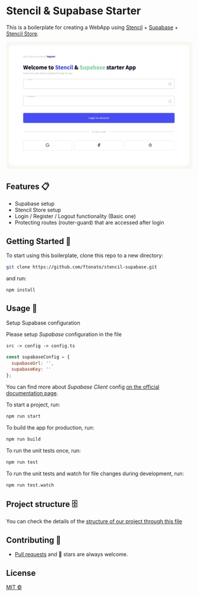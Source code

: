 # Stencil & Supabase Starter

This is a boilerplate for creating a WebApp using [Stencil](https://github.com/ionic-team/stencil) + [Supabase](https://supabase.io/) + [Stencil Store](https://stenciljs.com/docs/stencil-store). 

<img src="./login-page.png" alt="Login Page">

## Features 📋

- Supabase setup
- Stencil Store setup
- Login / Register / Logout functionality (Basic one)
- Protecting routes (router-guard) that are accessed after login

## Getting Started 🚀

To start using this boilerplate, clone this repo to a new directory:

```sh
git clone https://github.com/ftonato/stencil-supabase.git
```

and run:

```sh
npm install
```

## Usage 🚊

Setup Supabase configuration

Please setup _Supabase_ configuration in the file

```
src -> config -> config.ts
```

```js
const supabaseConfig = {
  supabaseUrl: '',
  supabaseKey: ''
};
```

You can find more about _Supabase Client_ config [on the official documentation page](https://supabase.io/docs/reference/javascript/initializing).

To start a project, run:
```sh
npm run start
```

To build the app for production, run:

```sh
npm run build
```

To run the unit tests once, run:

```sh
npm run test
```

To run the unit tests and watch for file changes during development, run:

```sh
npm run test.watch
```

## Project structure 🗄️

You can check the details of the [structure of our project through this file](./STRUCTURE.md)

## Contributing 👏
- [Pull requests](https://github.com/ftonato/stencil-supabase/pulls) and 🌟 stars are always welcome.

## License
[MIT &copy;](LICENSE)
